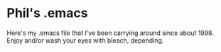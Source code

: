 # Phil's .emacs #

Here's my .emacs file that I've been carrying around since about
1998. Enjoy and/or wash your eyes with bleach, depending.
